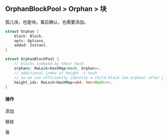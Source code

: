 ## OrphanBlockPool &gt; Orphan &gt; 块

孤儿块，也是块。事后确认，也需要添加。

```rust
struct Orphan {
    block: Block,
    opts: Options,
    added: Instant,
}

struct OrphanBlockPool {
    // blocks indexed by their hash
    orphans: RwLock<HashMap<Hash, Orphan>>,
    // additional index of height -> hash
    // so we can efficiently identify a child block (ex-orphan) after processing a block
    height_idx: RwLock<HashMap<u64, Vec<Hash>>>,
}
```

#### 操作

添加

移除

等



